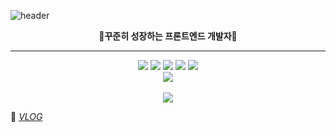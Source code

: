 ![header](https://capsule-render.vercel.app/api?type=waving&color=timeGradient&text=%20Seunghyo%20&animation=twinkling&fontAlignY=40&fontAlign=70&height=250)

<div align= "center"><b>🐰꾸준히 성장하는 프론트엔드 개발자🐰</b></div>

* * *

<div align="center">
	<img src="https://img.shields.io/badge/Java-007396?style=flat&logo=Java&logoColor=white" />
	<img src="https://img.shields.io/badge/HTML5-E34F26?style=flat&logo=HTML5&logoColor=white" />
	<img src="https://img.shields.io/badge/CSS3-1572B6?style=flat&logo=CSS3&logoColor=white" />
  <img src="https://img.shields.io/badge/JavaScript-F7DF1E?style=flat&logo=JavaScript&logoColor=white" />
    <img src="https://img.shields.io/badge/React-61DAFB?style=flat&logo=React&logoColor=white" />
  
</div>
<div align="center">
<img src="https://github-readme-stats.vercel.app/api/top-langs/?username=hyo-4&layout=compact"><br><br>
<img src="https://github-readme-stats.vercel.app/api?username=hyo-4&show_icons=true&theme=radical">
</div>

<div>

📝 <I>[VLOG](https://velog.io/@seungyo)</I>  
</div>
